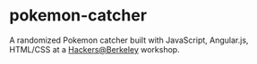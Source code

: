 pokemon-catcher
===============

A randomized Pokemon catcher built with JavaScript, Angular.js, HTML/CSS at a [Hackers@Berkeley](http://hackersatberkeley.com/) workshop.
